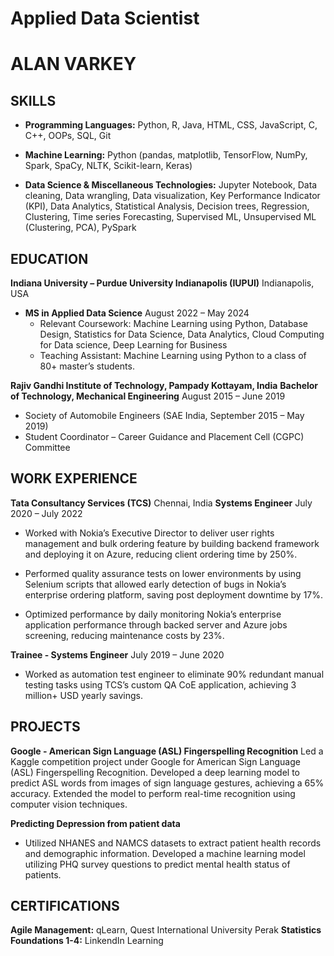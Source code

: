 # Applied Data Scientist
# ALAN VARKEY

## SKILLS
- **Programming Languages:** Python, R, Java, HTML, CSS, JavaScript, C, C++, OOPs, SQL, Git
  
- **Machine Learning:** Python (pandas, matplotlib, TensorFlow, NumPy, Spark, SpaCy, NLTK, Scikit-learn, Keras)
  
- **Data Science & Miscellaneous Technologies:** Jupyter Notebook, Data cleaning, Data wrangling, Data visualization, Key Performance Indicator (KPI), Data Analytics, Statistical Analysis, Decision trees, Regression, Clustering, Time series Forecasting, Supervised ML, Unsupervised ML (Clustering, PCA), PySpark

## EDUCATION
**Indiana University – Purdue University Indianapolis (IUPUI)** Indianapolis, USA
- **MS in Applied Data Science** August 2022 – May 2024
  - Relevant Coursework: Machine Learning using Python, Database Design, Statistics for Data Science, Data Analytics, Cloud Computing for Data science, Deep Learning for Business
  - Teaching Assistant: Machine Learning using Python to a class of 80+ master’s students.

**Rajiv Gandhi Institute of Technology, Pampady Kottayam, India**
**Bachelor of Technology, Mechanical Engineering** August 2015 – June 2019
- Society of Automobile Engineers (SAE India, September 2015 – May 2019)
- Student Coordinator – Career Guidance and Placement Cell (CGPC) Committee

## WORK EXPERIENCE 
**Tata Consultancy Services (TCS)** Chennai, India
**Systems Engineer** July 2020 – July 2022
- Worked with Nokia’s Executive Director to deliver user rights management and bulk ordering feature by building backend framework and deploying it on Azure, reducing client ordering time by 250%.
  
- Performed quality assurance tests on lower environments by using Selenium scripts that allowed early detection of bugs in Nokia’s enterprise ordering platform, saving post deployment downtime by 17%.

- Optimized performance by daily monitoring Nokia’s enterprise application performance through backed server and Azure jobs screening, reducing maintenance costs by 23%.

**Trainee - Systems Engineer** July 2019 – June 2020
- Worked as automation test engineer to eliminate 90% redundant manual testing tasks using TCS’s custom QA CoE application, achieving 3 million+ USD yearly savings.

## PROJECTS
**Google - American Sign Language (ASL) Fingerspelling Recognition**
Led a Kaggle competition project under Google for American Sign Language (ASL) Fingerspelling Recognition. Developed a deep learning model to predict ASL words from images of sign language gestures, achieving a 65% accuracy. Extended the model to perform real-time recognition using computer vision techniques.

**Predicting Depression from patient data**
- Utilized NHANES and NAMCS datasets to extract patient health records and demographic information. Developed a machine learning model utilizing PHQ survey questions to predict mental health status of patients.

## CERTIFICATIONS
**Agile Management:** qLearn, Quest International University Perak
**Statistics Foundations 1-4:** LinkendIn Learning
